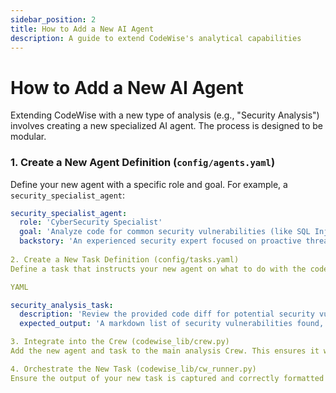 ```yaml
---
sidebar_position: 2
title: How to Add a New AI Agent
description: A guide to extend CodeWise's analytical capabilities
---
```


# How to Add a New AI Agent

Extending CodeWise with a new type of analysis (e.g., "Security Analysis") involves creating a new specialized AI agent. The process is designed to be modular.

### 1. Create a New Agent Definition (`config/agents.yaml`)

Define your new agent with a specific role and goal. For example, a `security_specialist_agent`:
```yaml
security_specialist_agent:
  role: 'CyberSecurity Specialist'
  goal: 'Analyze code for common security vulnerabilities (like SQL Injection, XSS) and suggest best practices for secure coding.'
  backstory: 'An experienced security expert focused on proactive threat detection in code.'
  
2. Create a New Task Definition (config/tasks.yaml)
Define a task that instructs your new agent on what to do with the code context it receives.

YAML

security_analysis_task:
  description: 'Review the provided code diff for potential security vulnerabilities. Provide a list of findings and suggest concrete code changes to mitigate them.'
  expected_output: 'A markdown list of security vulnerabilities found, with code examples for correction.'

3. Integrate into the Crew (codewise_lib/crew.py)
Add the new agent and task to the main analysis Crew. This ensures it will be executed along with the other agents.

4. Orchestrate the New Task (codewise_lib/cw_runner.py)
Ensure the output of your new task is captured and correctly formatted into the final Pull Request comment, likely under a new "Security Analysis" section.